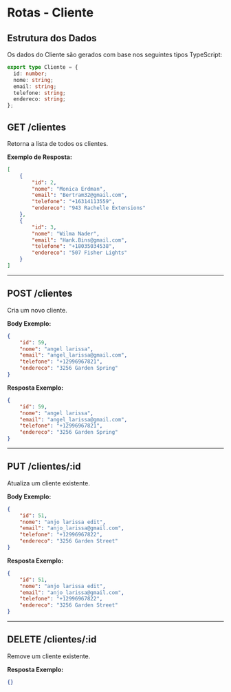 # Rotas - Cliente

## Estrutura dos Dados

Os dados do Cliente são gerados com base nos seguintes tipos TypeScript:

```typescript
export type Cliente = {
  id: number;
  nome: string;
  email: string;
  telefone: string;
  endereco: string;
};
```

## GET /clientes
Retorna a lista de todos os clientes.

**Exemplo de Resposta:**
```json
[
    {
        "id": 2,
        "nome": "Monica Erdman",
        "email": "Bertram32@gmail.com",
        "telefone": "+16314113559",
        "endereco": "943 Rachelle Extensions"
    },
    {
        "id": 3,
        "nome": "Wilma Nader",
        "email": "Hank.Bins@gmail.com",
        "telefone": "+18035034538",
        "endereco": "507 Fisher Lights"
    }
]
```

---

## POST /clientes

Cria um novo cliente.

**Body Exemplo:**

```json
{
    "id": 59,
    "nome": "angel larissa",
    "email": "angel_larissa@gmail.com",
    "telefone": "+12996967821",
    "endereco": "3256 Garden Spring"
}
```

**Resposta Exemplo:**

```json
{
    "id": 59,
    "nome": "angel larissa",
    "email": "angel_larissa@gmail.com",
    "telefone": "+12996967821",
    "endereco": "3256 Garden Spring"
}
```

---

## PUT /clientes/\:id

Atualiza um cliente existente.

**Body Exemplo:**

```json
{
    "id": 51,
    "nome": "anjo larissa edit",
    "email": "anjo_larissa@gmail.com",
    "telefone": "+12996967822",
    "endereco": "3256 Garden Street"
}
```

**Resposta Exemplo:**

```json
{
    "id": 51,
    "nome": "anjo larissa edit",
    "email": "anjo_larissa@gmail.com",
    "telefone": "+12996967822",
    "endereco": "3256 Garden Street"
}
```

---

## DELETE /clientes/\:id

Remove um cliente existente.

**Resposta Exemplo:**

```json
{}
```